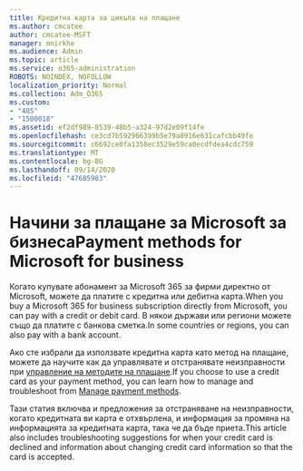 ```yaml
---
title: Кредитна карта за цикъла на плащане
ms.author: cmcatee
author: cmcatee-MSFT
manager: mnirkhe
ms.audience: Admin
ms.topic: article
ms.service: o365-administration
ROBOTS: NOINDEX, NOFOLLOW
localization_priority: Normal
ms.collection: Adm_O365
ms.custom:
- "485"
- "1500018"
ms.assetid: ef2df989-8539-48b5-a324-97d2e09f14fe
ms.openlocfilehash: ce3cd7b592966399b5e79a8916e631cafcbb49fe
ms.sourcegitcommit: c6692ce0fa1358ec3529e59ca0ecdfdea4cdc759
ms.translationtype: MT
ms.contentlocale: bg-BG
ms.lasthandoff: 09/14/2020
ms.locfileid: "47685983"
---
```

# <a name="payment-methods-for-microsoft-for-business"></a><span data-ttu-id="f56cd-102">Начини за плащане за Microsoft за бизнеса</span><span class="sxs-lookup"><span data-stu-id="f56cd-102">Payment methods for Microsoft for business</span></span>

<span data-ttu-id="f56cd-103">Когато купувате абонамент за Microsoft 365 за фирми директно от Microsoft, можете да платите с кредитна или дебитна карта.</span><span class="sxs-lookup"><span data-stu-id="f56cd-103">When you buy a Microsoft 365 for business subscription directly from Microsoft, you can pay with a credit or debit card.</span></span> <span data-ttu-id="f56cd-104">В някои държави или региони можете също да платите с банкова сметка.</span><span class="sxs-lookup"><span data-stu-id="f56cd-104">In some countries or regions, you can also pay with a bank account.</span></span>
  
<span data-ttu-id="f56cd-105">Ако сте избрали да използвате кредитна карта като метод на плащане, можете да научите как да управлявате и отстранявате неизправности при [управление на методите на плащане](https://docs.microsoft.com/microsoft-365/commerce/billing-and-payments/manage-payment-methods).</span><span class="sxs-lookup"><span data-stu-id="f56cd-105">If you choose to use a credit card as your payment method, you can learn how to manage and troubleshoot from [Manage payment methods](https://docs.microsoft.com/microsoft-365/commerce/billing-and-payments/manage-payment-methods).</span></span>
  
<span data-ttu-id="f56cd-106">Тази статия включва и предложения за отстраняване на неизправности, когато кредитната ви карта е отхвърлена, и информация за промяна на информацията за кредитната карта, така че да бъде приета.</span><span class="sxs-lookup"><span data-stu-id="f56cd-106">This article also includes troubleshooting suggestions for when your credit card is declined and information about changing credit card information so that the card is accepted.</span></span>